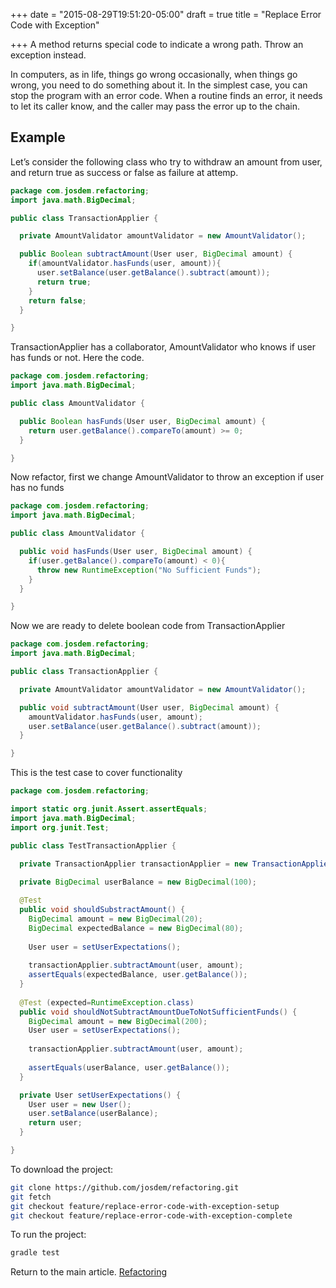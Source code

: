 +++
date = "2015-08-29T19:51:20-05:00"
draft = true
title = "Replace Error Code with Exception"

+++
A method returns special code to indicate a wrong path. Throw an exception instead.

In computers, as in life, things go wrong occasionally, when things go wrong, you need to do something about it. In the simplest case, you can stop the program with an error code. When a routine finds an error, it needs to let its caller know, and the caller may pass the error up to the chain.

## Example
Let’s consider the following class who try to withdraw an amount from user, and return true as success or false as failure at attemp.

```java
package com.josdem.refactoring;
import java.math.BigDecimal;

public class TransactionApplier {

  private AmountValidator amountValidator = new AmountValidator();

  public Boolean subtractAmount(User user, BigDecimal amount) {
    if(amountValidator.hasFunds(user, amount)){
      user.setBalance(user.getBalance().subtract(amount));
      return true;
    }
    return false;
  }

}
```

TransactionApplier has a collaborator, AmountValidator who knows if user has funds or not. Here the code.

```java
package com.josdem.refactoring;
import java.math.BigDecimal;

public class AmountValidator {

  public Boolean hasFunds(User user, BigDecimal amount) {
    return user.getBalance().compareTo(amount) >= 0;
  }

}
```

Now refactor, first we change AmountValidator to throw an exception if user has no funds

```java
package com.josdem.refactoring;
import java.math.BigDecimal;

public class AmountValidator {

  public void hasFunds(User user, BigDecimal amount) {
    if(user.getBalance().compareTo(amount) < 0){
      throw new RuntimeException("No Sufficient Funds");
    }
  }

}
```

Now we are ready to delete boolean code from TransactionApplier

```java
package com.josdem.refactoring;
import java.math.BigDecimal;

public class TransactionApplier {

  private AmountValidator amountValidator = new AmountValidator();

  public void subtractAmount(User user, BigDecimal amount) {
    amountValidator.hasFunds(user, amount);
    user.setBalance(user.getBalance().subtract(amount));
  }

}
```

This is the test case to cover functionality

```java
package com.josdem.refactoring;

import static org.junit.Assert.assertEquals;
import java.math.BigDecimal;
import org.junit.Test;

public class TestTransactionApplier {
  
  private TransactionApplier transactionApplier = new TransactionApplier();

  private BigDecimal userBalance = new BigDecimal(100);

  @Test
  public void shouldSubstractAmount() {
    BigDecimal amount = new BigDecimal(20);
    BigDecimal expectedBalance = new BigDecimal(80);
    
    User user = setUserExpectations();
    
    transactionApplier.subtractAmount(user, amount);
    assertEquals(expectedBalance, user.getBalance());
  }
  
  @Test (expected=RuntimeException.class)
  public void shouldNotSubtractAmountDueToNotSufficientFunds() {
    BigDecimal amount = new BigDecimal(200);
    User user = setUserExpectations();
    
    transactionApplier.subtractAmount(user, amount);
    
    assertEquals(userBalance, user.getBalance());
  }

  private User setUserExpectations() {
    User user = new User();
    user.setBalance(userBalance);
    return user;
  }

}
```

To download the project:

```bash
git clone https://github.com/josdem/refactoring.git
git fetch
git checkout feature/replace-error-code-with-exception-setup
git checkout feature/replace-error-code-with-exception-complete
```

To run the project:

```bash
gradle test
```

Return to the main article. [Refactoring](/techtalk/refactoring)

